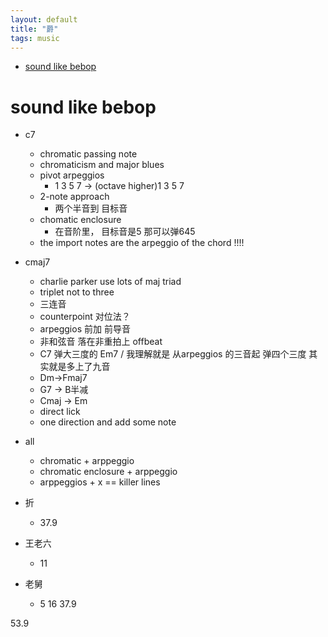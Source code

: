 ```yaml
---
layout: default
title: "爵"
tags: music
---
```

- [sound like bebop](#sound-like-bebop)
 
# sound like bebop
- c7
    - chromatic passing note
    - chromaticism and major blues
    - pivot arpeggios
        - 1 3 5 7 -> (octave higher)1 3 5 7 
    - 2-note approach
        - 两个半音到 目标音
    - chomatic enclosure 
        - 在音阶里， 目标音是5  那可以弹645
    - the import notes are the arpeggio of the chord !!!!
- cmaj7
    - charlie parker use lots of  maj triad 
    - triplet not to three 
    - 三连音
    - counterpoint 对位法？
    - arpeggios  前加 前导音
    - 非和弦音 落在非重拍上 offbeat
    - C7 弹大三度的 Em7 / 我理解就是 从arpeggios 的三音起 弹四个三度 其实就是多上了九音
    - Dm->Fmaj7  
    - G7 -> B半减
    - Cmaj -> Em
    - direct lick 
    - one direction and add some note 
- all
  -  chromatic + arppeggio
  -  chromatic enclosure  + arppeggio
  -  arppeggios + x == killer lines

- 折
  - 37.9
- 王老六
  - 11
- 老舅
  - 5
16
37.9

53.9
